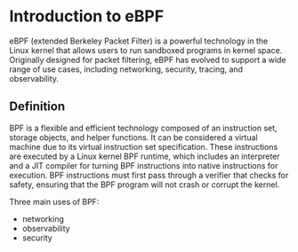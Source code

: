 # Introduction to eBPF

eBPF (extended Berkeley Packet Filter) is a powerful technology in the Linux kernel that allows users to run sandboxed programs in kernel space. Originally designed for packet filtering, eBPF has evolved to support a wide range of use cases, including networking, security, tracing, and observability.

## Definition

BPF is a flexible and efficient technology composed of an instruction set, storage objects, and helper functions. It can be considered a virtual machine due to its virtual instruction set specification. These instructions are executed by a Linux kernel BPF runtime, which includes an interpreter and a JIT compiler for turning BPF instructions into native instructions for execution. BPF instructions must first pass through a verifier that checks for safety, ensuring that the BPF program will not crash or corrupt the kernel.

Three main uses of BPF:

- networking
- observability
- security